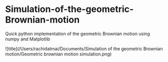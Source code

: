 # Simulation-of-the-geometric-Brownian-motion
Quick python implementation of the geometric Brownian motion using numpy and Matplotlib

![title](/Users/rachidatmai/Documents/Simulation of the geometric Brownian motion/Geometric brownian motion simulation.png)
